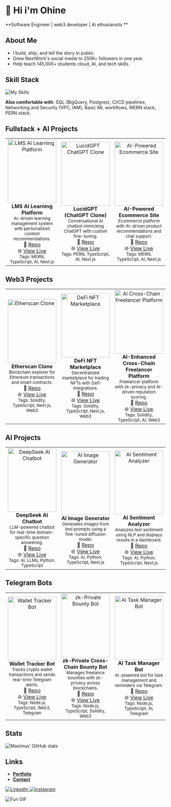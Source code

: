 # 🐐 Hi i'm Ohine
**Software Engineer | web3 developer | Ai ethusiansits **

## About Me
- I build, ship, and tell the story in public.
- Grew NextWork's social media to 250K+ followers in one year.
- Help teach 145,000+ students cloud, AI, and tech skills.

## Skill Stack
<!-- Skill icons provided by skill-icons: https://github.com/tandpfun/skill-icons?tab=readme-ov-file#icons-list -->
![My Skills](https://skillicons.dev/icons?i=aws,docker,git,github,terraform,python,typescript,nodejs,figma,mongodb,express,react,postgres,nextjs,solidity&theme=light)

**Also comfortable with**: SQL (BigQuery, Postgres), CI/CD pipelines, Networking and Security (VPC, IAM), Basic ML workflows, MERN stack, PERN stack.

## Fullstack + AI Projects
<table>
  <tr>
    <td align="center" width="33%">
      <a href="https://github.com/maximus-soares/Projects/blob/main/Fullstack-AI/LMS-AI-Learning-Platform.md">
        <img src="https://learn.nextwork.org/happy_maroon_jolly_red_currant/uploads/lms-ai-platform.png" alt="LMS AI Learning Platform" style="width:100%; height:200px; object-fit:cover;"/>
      </a>
      <br/>
      <b>LMS AI Learning Platform</b><br/>
      <sub>AI-driven learning management system with personalized content recommendations.</sub><br/>
      🔗 <a href="https://github.com/maximus-soares/Projects/blob/main/Fullstack-AI/LMS-AI-Learning-Platform.md">Repo</a><br/>
      🌐 <a href="https://lms-ai-demo.nextwork.org">View Live</a><br/>
      <sub>Tags: MERN, TypeScript, AI, Next.js</sub>
    </td>
    <td align="center" width="33%">
      <a href="https://github.com/maximus-soares/Projects/blob/main/Fullstack-AI/LucidGPT.md">
        <img src="https://learn.nextwork.org/happy_maroon_jolly_red_currant/uploads/lucidgpt.png" alt="LucidGPT ChatGPT Clone" style="width:100%; height:200px; object-fit:cover;"/>
      </a>
      <br/>
      <b>LucidGPT (ChatGPT Clone)</b><br/>
      <sub>Conversational AI chatbot mimicking ChatGPT with custom fine-tuning.</sub><br/>
      🔗 <a href="https://github.com/maximus-soares/Projects/blob/main/Fullstack-AI/LucidGPT.md">Repo</a><br/>
      🌐 <a href="https://lucidgpt.nextwork.org">View Live</a><br/>
      <sub>Tags: PERN, TypeScript, AI, Next.js</sub>
    </td>
    <td align="center" width="33%">
      <a href="https://github.com/maximus-soares/Projects/blob/main/Fullstack-AI/AI-Ecommerce-Site.md">
        <img src="https://learn.nextwork.org/happy_maroon_jolly_red_currant/uploads/ai-ecommerce.png" alt="AI-Powered Ecommerce Site" style="width:100%; height:200px; object-fit:cover;"/>
      </a>
      <br/>
      <b>AI-Powered Ecommerce Site</b><br/>
      <sub>Ecommerce platform with AI-driven product recommendations and chat support.</sub><br/>
      🔗 <a href="https://github.com/maximus-soares/Projects/blob/main/Fullstack-AI/AI-Ecommerce-Site.md">Repo</a><br/>
      🌐 <a href="https://ai-ecommerce.nextwork.org">View Live</a><br/>
      <sub>Tags: MERN, TypeScript, AI, Next.js</sub>
    </td>
  </tr>
</table>

## Web3 Projects
<table>
  <tr>
    <td align="center" width="33%">
      <a href="https://github.com/maximus-soares/Projects/blob/main/Web3/Etherscan.md">
        <img src="https://learn.nextwork.org/happy_maroon_jolly_red_currant/uploads/etherscan.png" alt="Etherscan Clone" style="width:100%; height:200px; object-fit:cover;"/>
      </a>
      <br/>
      <b>Etherscan Clone</b><br/>
      <sub>Blockchain explorer for Ethereum transactions and smart contracts.</sub><br/>
      🔗 <a href="https://github.com/maximus-soares/Projects/blob/main/Web3/Etherscan.md">Repo</a><br/>
      🌐 <a href="https://etherscan-clone.nextwork.org">View Live</a><br/>
      <sub>Tags: Solidity, TypeScript, Next.js, Web3</sub>
    </td>
    <td align="center" width="33%">
      <a href="https://github.com/maximus-soares/Projects/blob/main/Web3/Defi-NFT-Marketplace.md">
        <img src="https://learn.nextwork.org/happy_maroon_jolly_red_currant/uploads/defi-nft.png" alt="DeFi NFT Marketplace" style="width:100%; height:200px; object-fit:cover;"/>
      </a>
      <br/>
      <b>DeFi NFT Marketplace</b><br/>
      <sub>Decentralized marketplace for trading NFTs with DeFi integrations.</sub><br/>
      🔗 <a href="https://github.com/maximus-soares/Projects/blob/main/Web3/Defi-NFT-Marketplace.md">Repo</a><br/>
      🌐 <a href="https://defi-nft.nextwork.org">View Live</a><br/>
      <sub>Tags: Solidity, TypeScript, Next.js, Web3</sub>
    </td>
    <td align="center" width="33%">
      <a href="https://github.com/maximus-soares/Projects/blob/main/Web3/AI-Cross-Chain-Freelancer.md">
        <img src="https://learn.nextwork.org/happy_maroon_jolly_red_currant/uploads/ai-freelancer.png" alt="AI Cross-Chain Freelancer Platform" style="width:100%; height:200px; object-fit:cover;"/>
      </a>
      <br/>
      <b>AI-Enhanced Cross-Chain Freelancer Platform</b><br/>
      <sub>Freelancer platform with zk-privacy and AI-driven reputation scoring.</sub><br/>
      🔗 <a href="https://github.com/maximus-soares/Projects/blob/main/Web3/AI-Cross-Chain-Freelancer.md">Repo</a><br/>
      🌐 <a href="https://ai-freelancer.nextwork.org">View Live</a><br/>
      <sub>Tags: Solidity, TypeScript, AI, Web3</sub>
    </td>
  </tr>
</table>

## AI Projects
<table>
  <tr>
    <td align="center" width="33%">
      <a href="https://github.com/maximus-soares/Projects/blob/main/AI/DeepSeek-AI-Chatbot.md">
        <img src="https://learn.nextwork.org/happy_maroon_jolly_red_currant/uploads/ai-llm-deepseek.png" alt="DeepSeek AI Chatbot" style="width:100%; height:200px; object-fit:cover;"/>
      </a>
      <br/>
      <b>DeepSeek AI Chatbot</b><br/>
      <sub>LLM-powered chatbot for real-time domain-specific question answering.</sub><br/>
      🔗 <a href="https://github.com/maximus-soares/Projects/blob/main/AI/DeepSeek-AI-Chatbot.md">Repo</a><br/>
      🌐 <a href="https://deepseek.nextwork.org">View Live</a><br/>
      <sub>Tags: AI, LLMs, Python, TypeScript</sub>
    </td>
    <td align="center" width="33%">
      <a href="https://github.com/maximus-soares/Projects/blob/main/AI/AI-Image-Generator.md">
        <img src="https://learn.nextwork.org/happy_maroon_jolly_red_currant/uploads/ai-image-gen.png" alt="AI Image Generator" style="width:100%; height:200px; object-fit:cover;"/>
      </a>
      <br/>
      <b>AI Image Generator</b><br/>
      <sub>Generates images from text prompts using a fine-tuned diffusion model.</sub><br/>
      🔗 <a href="https://github.com/maximus-soares/Projects/blob/main/AI/AI-Image-Generator.md">Repo</a><br/>
      🌐 <a href="https://ai-image-gen.nextwork.org">View Live</a><br/>
      <sub>Tags: AI, Python, TypeScript, Next.js</sub>
    </td>
    <td align="center" width="33%">
      <a href="https://github.com/maximus-soares/Projects/blob/main/AI/AI-Sentiment-Analyzer.md">
        <img src="https://learn.nextwork.org/happy_maroon_jolly_red_currant/uploads/ai-sentiment.png" alt="AI Sentiment Analyzer" style="width:100%; height:200px; object-fit:cover;"/>
      </a>
      <br/>
      <b>AI Sentiment Analyzer</b><br/>
      <sub>Analyzes text sentiment using NLP and displays results in a dashboard.</sub><br/>
      🔗 <a href="https://github.com/maximus-soares/Projects/blob/main/AI/AI-Sentiment-Analyzer.md">Repo</a><br/>
      🌐 <a href="https://ai-sentiment.nextwork.org">View Live</a><br/>
      <sub>Tags: AI, Python, TypeScript, Next.js</sub>
    </td>
  </tr>
</table>

## Telegram Bots
<table>
  <tr>
    <td align="center" width="33%">
      <a href="https://github.com/maximus-soares/Projects/blob/main/Telegram-Bots/Wallet-Tracker-Bot.md">
        <img src="https://learn.nextwork.org/happy_maroon_jolly_red_currant/uploads/wallet-tracker.png" alt="Wallet Tracker Bot" style="width:100%; height:200px; object-fit:cover;"/>
      </a>
      <br/>
      <b>Wallet Tracker Bot</b><br/>
      <sub>Tracks crypto wallet transactions and sends real-time Telegram alerts.</sub><br/>
      🔗 <a href="https://github.com/maximus-soares/Projects/blob/main/Telegram-Bots/Wallet-Tracker-Bot.md">Repo</a><br/>
      🌐 <a href="https://t.me/WalletTrackerBot">View Live</a><br/>
      <sub>Tags: Node.js, TypeScript, Web3, Telegram</sub>
    </td>
    <td align="center" width="33%">
      <a href="https://github.com/maximus-soares/Projects/blob/main/Telegram-Bots/zk-Bounty-Bot.md">
        <img src="https://learn.nextwork.org/happy_maroon_jolly_red_currant/uploads/zk-bounty.png" alt="zk-Private Bounty Bot" style="width:100%; height:200px; object-fit:cover;"/>
      </a>
      <br/>
      <b>zk-Private Cross-Chain Bounty Bot</b><br/>
      <sub>Manages freelance bounties with zk-privacy across blockchains.</sub><br/>
      🔗 <a href="https://github.com/maximus-soares/Projects/blob/main/Telegram-Bots/zk-Bounty-Bot.md">Repo</a><br/>
      🌐 <a href="https://t.me/zkBountyBot">View Live</a><br/>
      <sub>Tags: Node.js, TypeScript, Solidity, Web3</sub>
    </td>
    <td align="center" width="33%">
      <a href="https://github.com/maximus-soares/Projects/blob/main/Telegram-Bots/AI-Task-Manager-Bot.md">
        <img src="https://learn.nextwork.org/happy_maroon_jolly_red_currant/uploads/ai-task-bot.png" alt="AI Task Manager Bot" style="width:100%; height:200px; object-fit:cover;"/>
      </a>
      <br/>
      <b>AI Task Manager Bot</b><br/>
      <sub>AI-powered bot for task management and reminders via Telegram.</sub><br/>
      🔗 <a href="https://github.com/maximus-soares/Projects/blob/main/Telegram-Bots/AI-Task-Manager-Bot.md">Repo</a><br/>
      🌐 <a href="https://t.me/AITaskBot">View Live</a><br/>
      <sub>Tags: Node.js, TypeScript, AI, Telegram</sub>
    </td>
  </tr>
</table>

## Stats
<!-- Stats card by anuraghazra/github-readme-stats: https://github.com/anuraghazra/github-readme-stats -->
![Maximus' GitHub stats](https://github-readme-stats.vercel.app/api?username=maximus-soares&show_icons=true&theme=gruvbox)

## Links
<!-- Section layout inspired by: https://github.com/abhisheknaiidu/awesome-github-profile-readme?tab=readme-ov-file#descriptive- -->
- [**Portfolio**](https://learn.nextwork.org/happy_maroon_jolly_red_currant/portfolio)
- [**Contact**](mailto:maximus@nextwork.org)
<a href="https://www.linkedin.com/in/maximus-soares/" target="_blank">
  <img src="https://skillicons.dev/icons?i=linkedin" alt="LinkedIn" />
</a>
<a href="https://www.instagram.com/mmaximus.soares/" target="_blank">
  <img src="https://skillicons.dev/icons?i=instagram" alt="Instagram" />
</a>

<!-- Fun GIF -->
![Fun GIF](https://media.giphy.com/media/v1.Y2lkPTc5MGI3NjExdXh2ZzdlYWZndHl2dWcyb2RveHlpYzhsand5YmRmaHRwdXhlcGZhZyZlcD12MV9naWZzX3RyZW5kaW5nJmN0PWc/l3q2wJsC23ikJg9xe/giphy.gif)
